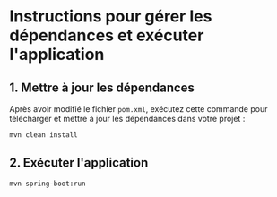 # Instructions pour gérer les dépendances et exécuter l'application

## 1. Mettre à jour les dépendances
Après avoir modifié le fichier `pom.xml`, exécutez cette commande pour télécharger et mettre à jour les dépendances dans votre projet :
```bash
mvn clean install
```

## 2. Exécuter l'application
```bash
mvn spring-boot:run
```